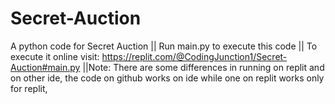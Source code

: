 # Secret-Auction
A python code for Secret Auction || Run main.py to execute this code || To execute it online visit: https://replit.com/@CodingJunction1/Secret-Auction#main.py ||Note: There are some differences in running on replit and on other ide, the code on github works on ide while one on replit works only for replit,
